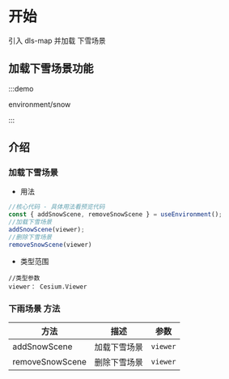 <!--
 * @Author: Kang
 * @Date: 2024-09-11 16:54:34
 * @Last Modified by: Kang
 * @LastEditTime: 2024-11-04 17:11:32
-->
# 开始

引入 dls-map 并加载 下雪场景

## 加载下雪场景功能

:::demo 

environment/snow

:::


## 介绍

### 加载下雪场景

- 用法

```javascript
//核心代码 - 具体用法看预览代码
const { addSnowScene, removeSnowScene } = useEnvironment();
//加载下雪场景
addSnowScene(viewer);
//删除下雪场景
removeSnowScene(viewer)
```

- 类型范围

```tsx
//类型参数
viewer： Cesium.Viewer
```

### 下雨场景 方法

| 方法            | 描述         | 参数     |
| --------------- | ------------ | -------- |
| addSnowScene    | 加载下雪场景 | `viewer` |
| removeSnowScene | 删除下雪场景 | `viewer` |

